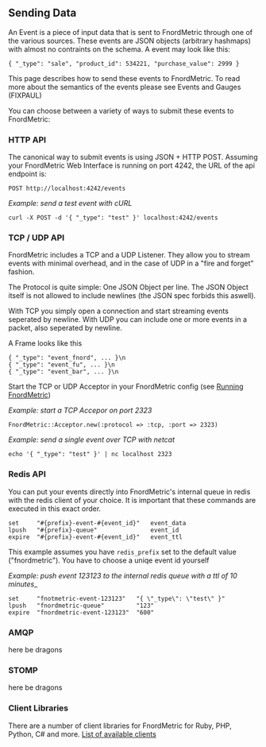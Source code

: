 Sending Data
------------

An Event is a piece of input data that is sent to FnordMetric through one of the various
sources. These events are JSON objects (arbitrary hashmaps) with almost no contraints on
the schema. A event may look like this:

    { "_type": "sale", "product_id": 534221, "purchase_value": 2999 }


This page describes how to send these events to FnordMetric. To read more
about the semantics of the events please see Events and Gauges (FIXPAUL)

You can choose between a variety of ways to submit these events to FnordMetric:

### HTTP API

The canonical way to submit events is using JSON + HTTP POST. Assuming your
FnordMetric Web Interface is running on port 4242, the URL of the api endpoint
is:

    POST http://localhost:4242/events

_Example: send a test event with cURL_

    curl -X POST -d '{ "_type": "test" }' localhost:4242/events


### TCP / UDP API

FnordMetric includes a TCP and a UDP Listener. They allow you to stream events
with minimal overhead, and in the case of UDP in a "fire and forget" fashion.

The Protocol is quite simple: One JSON Object per line. The JSON Object itself
is not allowed to include newlines (the JSON spec forbids this aswell).

With TCP you simply open a connection and start streaming events seperated by
newline. With UDP you can include one or more events in a packet, also seperated
by newline.

A Frame looks like this

    { "_type": "event_fnord", ... }\n
    { "_type": "event_fu", ... }\n
    { "_type": "event_bar", ... }\n

Start the TCP or UDP Acceptor in your FnordMetric config (see [Running FnordMetric](/documentation/classic_running_fm))

_Example: start a TCP Accepor on port 2323_

    FnordMetric::Acceptor.new(:protocol => :tcp, :port => 2323)

_Example: send a single event over TCP with netcat_

    echo '{ "_type": "test" }' | nc localhost 2323


### Redis API

You can put your events directly into FnordMetric's internal queue in redis
with the redis client of your choice. It is important that these commands
are executed in this exact order. 

    set     "#{prefix}-event-#{event_id}"   event_data
    lpush   "#{prefix}-queue"               event_id
    expire  "#{prefix}-event-#{event_id}"   event_ttl

This example assumes you have `redis_prefix` set to the default value 
("fnordmetric"). You have to choose a uniqe event id yourself

_Example: push event 123123 to the internal redis queue with a ttl of 10 minutes__

    set     "fnotmetric-event-123123"   "{ \"_type\": \"test\" }"
    lpush   "fnordmetric-queue"         "123"
    expire  "fnordmetric-event-123123"  "600"



### AMQP

here be dragons


### STOMP

here be dragons


### Client Libraries

There are a number of client libraries for FnordMetric for Ruby, PHP, Python, C# and
more. [List of available clients](/documentation/classic_examples)

